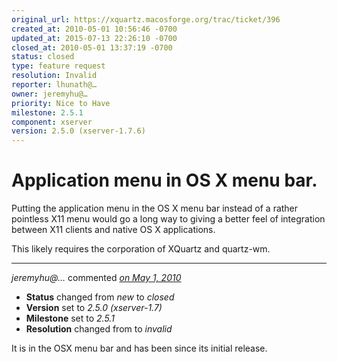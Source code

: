 ```yaml
---
original_url: https://xquartz.macosforge.org/trac/ticket/396
created_at: 2010-05-01 10:56:46 -0700
updated_at: 2015-07-13 22:26:10 -0700
closed_at: 2010-05-01 13:37:19 -0700
status: closed
type: feature request
resolution: Invalid
reporter: lhunath@…
owner: jeremyhu@…
priority: Nice to Have
milestone: 2.5.1
component: xserver
version: 2.5.0 (xserver-1.7.6)
---
```


Application menu in OS X menu bar.
==================================


Putting the application menu in the OS X menu bar instead of a rather pointless X11 menu would go a long way to giving a better feel of integration between X11 clients and native OS X applications.

This likely requires the corporation of XQuartz and quartz-wm.



---

*jeremyhu@…* commented *[on May 1, 2010](https://xquartz.macosforge.org/trac/ticket/396#comment:1 "May 1, 2010 at 1:37 PM PDT")*

-   **Status** changed from *new* to *closed*
-   **Version** set to *2.5.0 (xserver-1.7)*
-   **Milestone** set to *2.5.1*
-   **Resolution** changed from to *invalid*

It is in the OSX menu bar and has been since its initial release.



